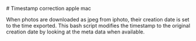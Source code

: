 # Timestamp correction apple mac

When photos are downloaded as jpeg from iphoto, their creation date is set to the time exported.
This bash script modifies the timestamp to the original creation date by looking at the meta data when available.
